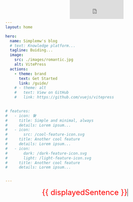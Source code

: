 ```yaml
---
layout: home

hero:
  name: Simplemw's blog
  # text: Knowledge platform...
  tagline: Buiding...
  image:
    src: ./images/romantic.jpg
    alt: VitePress
  actions:
    - theme: brand
      text: Get Started
      link: /guide/
    # - theme: alt
    #   text: View on GitHub
    #   link: https://github.com/vuejs/vitepress

      
# features:
#   - icon: 🛠️
#     title: Simple and minimal, always
#     details: Lorem ipsum...
#   - icon:
#       src: /cool-feature-icon.svg
#     title: Another cool feature
#     details: Lorem ipsum...
#   - icon:
#       dark: /dark-feature-icon.svg
#       light: /light-feature-icon.svg
#     title: Another cool feature
#     details: Lorem ipsum...


---
```


<style>
    /* 主页自定义颜色 */
    :root {
        --vp-home-hero-name-color: transparent;
        --vp-home-hero-name-background: -webkit-linear-gradient(120deg, #bd34fe, #41d1ff);
    }
    .container {
      display: flex;
      flex-direction: row;
    }

    .main {
      order: 1;
    }

    .image {
      order: 2;
    }
</style>


<div>
  <div class="typewriter">
    {{ displayedSentence }}
    <span class="cursor"></span>
  </div>
    <div class = "peoplelock">
       <iframe src="https://renwai.ren/cdn/html/shizhong/" scrolling="no" frameborder="0" width="170px" height="60px"></iframe>
    </div>
</div>

<script>
export default {
  data() {
    return {
      sentences: [
        "To see the world,", 
        "things dangerous to come to,", 
        "to see behind walls,to draw closer,",
        "things dangerous to come to,", 
        "to find each other and to feel,",
        "that is the purpose of life."
      ],
      currentSentenceIndex: 0,
      currentCount: 0,
      isDeleting: false,
      typingSpeed: 100, // 打字速度，单位为毫秒
      deletingSpeed: 35 // 删除速度，单位为毫秒
    };
  },
  mounted() {
    this.type();
  },
  methods: {
    type() {
      const currentSentence = this.sentences[this.currentSentenceIndex];
      if (this.isDeleting) {
        if (this.currentCount > 0) {
          this.currentCount--;
          setTimeout(this.type, this.deletingSpeed);
        } else {
          this.isDeleting = false;
          this.currentSentenceIndex++;
          if (this.currentSentenceIndex >= this.sentences.length) {
            this.currentSentenceIndex = 0;
          }
          setTimeout(this.type, this.typingSpeed);
        }
      } else {
        if (this.currentCount < currentSentence.length) {
          this.currentCount++;
          setTimeout(this.type, this.typingSpeed);
        } else {
          this.isDeleting = true;
          setTimeout(this.type, this.typingSpeed);
        }
      }
    }
  },
  computed: {
    displayedSentence() {
      const currentSentence = this.sentences[this.currentSentenceIndex];
      if (this.isDeleting) {
        return currentSentence.slice(0, this.currentCount);
      } else {
        return currentSentence.slice(0, this.currentCount + 1);
      }
    }
  }
};
</script>


<style>
.typewriter {
  display: flex;
  justify-content: center;
  align-items: center;
  color: red;
  font-size: 24px;
}

.cursor {
  display: inline-block;
  vertical-align: middle;
  width: 2px;
  height: 24px;
  background-color: black;
  animation: blink 0.8s infinite;
}

.peoplelock {
    position: fixed;
    top: 0px;
    width: 160px;
    height: 70px;
    text-align:center;
    left: 45%;
    top: 0%;
}

@keyframes blink {
  0% {
    opacity: 0;
  }
  50% {
    opacity: 1;
  }
  100% {
    opacity: 0;
  }
}
</style>




